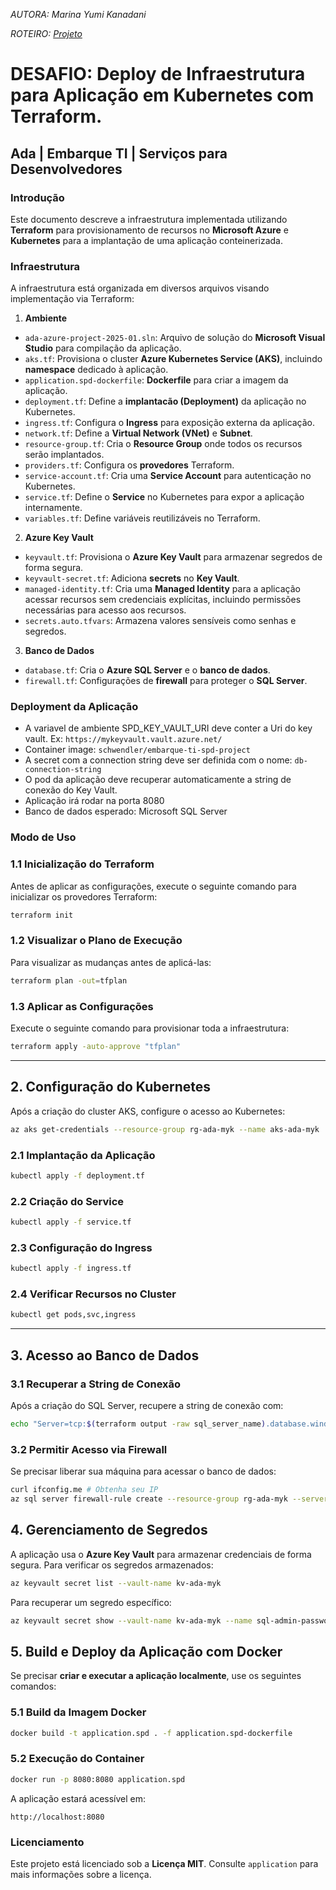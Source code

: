 ﻿*AUTORA: Marina Yumi Kanadani*

*ROTEIRO: [*Projeto*](./projeto_modulo.md)*

# DESAFIO: Deploy de Infraestrutura para Aplicação em Kubernetes com Terraform. 

## Ada | Embarque TI | Serviços para Desenvolvedores

### Introdução
Este documento descreve a infraestrutura implementada utilizando **Terraform** para provisionamento de recursos no **Microsoft Azure** e **Kubernetes** para a implantação de uma aplicação conteinerizada. 

### Infraestrutura
A infraestrutura está organizada em diversos arquivos visando implementação via Terraform:

1. **Ambiente**

- `ada-azure-project-2025-01.sln`: Arquivo de solução do **Microsoft Visual Studio** para compilação da aplicação.
- `aks.tf`: Provisiona o cluster **Azure Kubernetes Service (AKS)**, incluindo **namespace** dedicado à aplicação.
- `application.spd-dockerfile`: **Dockerfile** para criar a imagem da aplicação.
- `deployment.tf`: Define a **implantacão (Deployment)** da aplicação no Kubernetes.
- `ingress.tf`: Configura o **Ingress** para exposição externa da aplicação.
- `network.tf`: Define a **Virtual Network (VNet)** e **Subnet**.
- `resource-group.tf`: Cria o **Resource Group** onde todos os recursos serão implantados.
- `providers.tf`: Configura os **provedores** Terraform.
- `service-account.tf`: Cria uma **Service Account** para autenticação no Kubernetes.
- `service.tf`: Define o **Service** no Kubernetes para expor a aplicação internamente.
- `variables.tf`: Define variáveis reutilizáveis no Terraform. 

2. **Azure Key Vault**
- `keyvault.tf`: Provisiona o **Azure Key Vault** para armazenar segredos de forma segura.
- `keyvault-secret.tf`: Adiciona **secrets** no **Key Vault**.
- `managed-identity.tf`: Cria uma **Managed Identity** para a aplicação acessar recursos sem credenciais explícitas, incluindo permissões necessárias para acesso aos recursos.
- `secrets.auto.tfvars`: Armazena valores sensíveis como senhas e segredos.

3. **Banco de Dados**
- `database.tf`: Cria o **Azure SQL Server** e o **banco de dados**.
- `firewall.tf`: Configurações de **firewall** para proteger o **SQL Server**.

### Deployment da Aplicação
- A variavel de ambiente SPD_KEY_VAULT_URI deve conter a Uri do key vault. Ex: `https://mykeyvault.vault.azure.net/`
- Container image: `schwendler/embarque-ti-spd-project`
- A secret com a connection string deve ser definida com o nome: `db-connection-string`
- O pod da aplicação deve recuperar automaticamente a string de conexão do Key Vault.
- Aplicação irá rodar na porta 8080
- Banco de dados esperado: Microsoft SQL Server

### Modo de Uso

### 1.1 **Inicialização do Terraform**
Antes de aplicar as configurações, execute o seguinte comando para inicializar os provedores Terraform:

```sh
terraform init
```

### 1.2 **Visualizar o Plano de Execução**
Para visualizar as mudanças antes de aplicá-las:
```sh
terraform plan -out=tfplan
```

### 1.3 **Aplicar as Configurações**
Execute o seguinte comando para provisionar toda a infraestrutura:
```sh
terraform apply -auto-approve "tfplan"
```

---

## 2. Configuração do Kubernetes
Após a criação do cluster AKS, configure o acesso ao Kubernetes:

```sh
az aks get-credentials --resource-group rg-ada-myk --name aks-ada-myk
```

### 2.1 **Implantação da Aplicação**
```sh
kubectl apply -f deployment.tf
```

### 2.2 **Criação do Service**
```sh
kubectl apply -f service.tf
```

### 2.3 **Configuração do Ingress**
```sh
kubectl apply -f ingress.tf
```

### 2.4 **Verificar Recursos no Cluster**
```sh
kubectl get pods,svc,ingress
```

---

## 3. Acesso ao Banco de Dados

### 3.1 **Recuperar a String de Conexão**
Após a criação do SQL Server, recupere a string de conexão com:
```sh
echo "Server=tcp:$(terraform output -raw sql_server_name).database.windows.net,1433;Database=$(terraform output -raw sql_database_name);User ID=$(terraform output -raw sql_admin_username);Password=YOUR_PASSWORD;"
```

### 3.2 **Permitir Acesso via Firewall**
Se precisar liberar sua máquina para acessar o banco de dados:
```sh
curl ifconfig.me # Obtenha seu IP
az sql server firewall-rule create --resource-group rg-ada-myk --server sql-ada-myk --name AllowMyIP --start-ip-address SEU_IP --end-ip-address SEU_IP
```

## 4. Gerenciamento de Segredos
A aplicação usa o **Azure Key Vault** para armazenar credenciais de forma segura. Para verificar os segredos armazenados:
```sh
az keyvault secret list --vault-name kv-ada-myk
```

Para recuperar um segredo específico:
```sh
az keyvault secret show --vault-name kv-ada-myk --name sql-admin-password
```

## 5. Build e Deploy da Aplicação com Docker

Se precisar **criar e executar a aplicação localmente**, use os seguintes comandos:

### 5.1 **Build da Imagem Docker**
```sh
docker build -t application.spd . -f application.spd-dockerfile
```

### 5.2 **Execução do Container**
```sh
docker run -p 8080:8080 application.spd
```

A aplicação estará acessível em:
```
http://localhost:8080
```
### Licenciamento
Este projeto está licenciado sob a **Licença MIT**. Consulte `application` para mais informações sobre a licença.